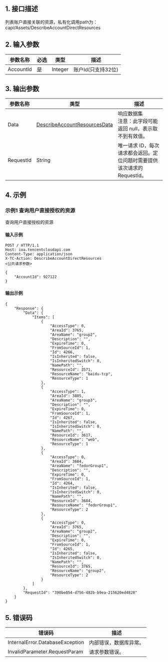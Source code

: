 ## 1. 接口描述




列表账户直接关联的资源，私有化调用path为：capi/Assets/DescribeAccountDirectResources

## 2. 输入参数


| 参数名称 | 必选 | 类型 | 描述 |
|---------|---------|---------|---------|
| AccountId | 是 | Integer | 账户Id(只支持32位) |

## 3. 输出参数

| 参数名称 | 类型 | 描述 |
|---------|---------|---------|
| Data | [DescribeAccountResourcesData](/开放API/云规范接口/版本：2022-06-01/数据结构.md#DescribeAccountResourcesData) | 响应数据集<br/>注意：此字段可能返回 null，表示取不到有效值。|
| RequestId | String | 唯一请求 ID，每次请求都会返回。定位问题时需要提供该次请求的 RequestId。|

## 4. 示例

### 示例1 查询用户直接授权的资源

查询用户直接授权的资源

#### 输入示例

```
POST / HTTP/1.1
Host: ioa.tencentcloudapi.com
Content-Type: application/json
X-TC-Action: DescribeAccountDirectResources
<公共请求参数>

{
	"AccountId": 927122
}
```

#### 输出示例

```
{
    "Response": {
        "Data": {
            "Items": [
                {
                    "AccessType": 0,
                    "AreaId": 3765,
                    "AreaName": "group2",
                    "Description": "",
                    "ExpireTime": 0,
                    "FromSourceId": 1,
                    "Id": 4266,
                    "IsInherited": false,
                    "IsInheritedSwitch": 0,
                    "NamePath": "",
                    "ResourceId": 3571,
                    "ResourceName": "baidu-tcp",
                    "ResourceType": 1
                },
                {
                    "AccessType": 1,
                    "AreaId": 3805,
                    "AreaName": "group3",
                    "Description": "",
                    "ExpireTime": 0,
                    "FromSourceId": 1,
                    "Id": 4267,
                    "IsInherited": false,
                    "IsInheritedSwitch": 0,
                    "NamePath": "",
                    "ResourceId": 3617,
                    "ResourceName": "web",
                    "ResourceType": 1
                },
                {
                    "AccessType": 0,
                    "AreaId": 3684,
                    "AreaName": "fedorGroup1",
                    "Description": "",
                    "ExpireTime": 0,
                    "FromSourceId": 1,
                    "Id": 4264,
                    "IsInherited": false,
                    "IsInheritedSwitch": 0,
                    "NamePath": "",
                    "ResourceId": 3684,
                    "ResourceName": "fedorGroup1",
                    "ResourceType": 2
                },
                {
                    "AccessType": 0,
                    "AreaId": 3765,
                    "AreaName": "group2",
                    "Description": "",
                    "ExpireTime": 0,
                    "FromSourceId": 1,
                    "Id": 4265,
                    "IsInherited": false,
                    "IsInheritedSwitch": 0,
                    "NamePath": "",
                    "ResourceId": 3765,
                    "ResourceName": "group2",
                    "ResourceType": 2
                }
            ]
        },
        "RequestId": "398be054-d756-482b-b9ea-215620ed4828"
    }
}
```












## 5. 错误码


| 错误码 | 描述 |
|---------|---------|
| InternalError.DatabaseException | 内部错误，数据库异常。 |
| InvalidParameter.RequestParam | 请求参数错误。 |
